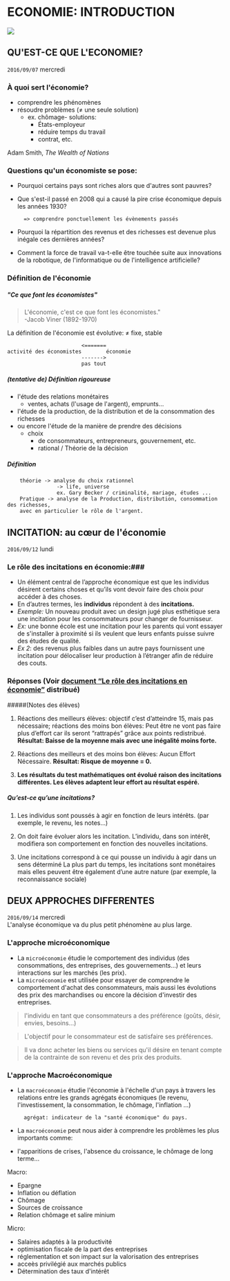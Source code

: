 # ECONOMIE: INTRODUCTION
<a href='programme.pdf'><img src='{{MEDIA_URL}}/media/icon.png'></a>
## QU'EST-CE QUE L'ECONOMIE?
`2016/09/07` mercredi
### À quoi sert l'économie?
- comprendre les phénomènes  
- résoudre problèmes (≠ une seule solution)  
	- ex. chômage- solutions:
		-  États-employeur
		-  réduire temps du travail
		-  contrat, etc.  

Adam Smith, _The Wealth of Nations_
### Questions qu'un économiste se pose:  
- Pourquoi certains pays sont riches alors que d'autres sont pauvres?  
- Que s'est-il passé en 2008 qui a causé la pire crise économique depuis les années 1930?
    	
    	=> comprendre ponctuellement les évènements passés
- Pourquoi la répartition des revenus et des richesses est devenue plus inégale ces dernières années?
- Comment la force de travail va-t-elle être touchée suite aux innovations de la robotique, de l'informatique ou de l'intelligence artificielle?

### Définition de l'économie
##### "Ce que font les économistes"
>L'économie, c'est ce que font les économistes."  
>-Jacob Viner (1892-1970)

La définition de l'économie est évolutive:  ≠ fixe, stable  

							<=======
	activité des économistes		économie
							------->
							pas tout

##### (tentative de) **Définition rigoureuse**
- l'étude des relations monétaires
	- ventes, achats (l'usage de l'argent), emprunts...
- l'étude de la production, de la distribution et de la consommation des richesses
- ou encore l'étude de la manière de prendre des décisions
	- choix 
		- de consommateurs, entrepreneurs, gouvernement, etc.
		- rational / Théorie de la décision   

##### Définition
		théorie -> analyse du choix rationnel
					-> life, universe
					ex. Gary Becker / criminalité, mariage, études ...
		Pratique -> analyse de la Production, distribution, consommation des richesses, 
		avec en particulier le rôle de l'argent.

  

## INCITATION: au cœur de l'économie
`2016/09/12` lundi
### Le rôle des incitations en économie:###

- Un élément central de l’approche économique est que les individus désirent certains choses et qu’ils vont devoir faire des choix pour accéder à des choses.
- En d’autres termes, les **individus** répondent à des **incitations.**
- *Exemple:* Un nouveau produit avec un design jugé plus esthétique sera une incitation pour les consommateurs pour changer de fournisseur.
- *Ex:* une bonne école est une incitation pour les parents qui vont essayer de s'installer à proximité si ils veulent que leurs enfants puisse suivre des études de qualité. 
- *Ex 2*: des revenus plus faibles dans un autre pays fournissent une incitation pour délocaliser leur production à l’étranger afin de réduire des couts.

### Réponses (Voir <a href='Ch0Incitation.pdf'>document “Le rôle des incitations en économie”</a> distribué) 

#####(Notes des élèves)

1. Réactions des meilleurs élèves: objectif c’est d’atteindre 15, mais pas nécessaire; réactions des moins bon élèves: Peut être ne vont pas faire plus d’effort car ils seront “rattrapés” grâce aux points redistribué. **Résultat: Baisse de la moyenne mais avec une inégalité moins forte.**

1. Réactions des meilleurs et des moins bon élèves: Aucun Effort Nécessaire. **Résultat: Risque de moyenne = 0.**
2. **Les résultats du test mathématiques ont évolué raison des incitations différentes. Les élèves adaptent leur effort au résultat espéré.**

##### Qu’est-ce qu’une incitations?

1. Les individus sont poussés à agir en fonction de leurs intérêts. (par exemple, le revenu, les notes…)

1. On doit faire évoluer alors les incitation. L’individu, dans son intérêt, modifiera son comportement en fonction des nouvelles incitations.

1. Une incitations correspond à ce qui pousse un individu à agir dans un sens déterminé La plus part du temps, les incitations sont monétaires mais elles peuvent être également d’une autre nature (par exemple, la reconnaissance sociale)

## DEUX APPROCHES DIFFERENTES  
`2016/09/14` mercredi  
L'analyse économique va du plus petit phénomène au plus large.
### L'approche microéconomique
- La `microéconomie` étudie le comportement des individus (des consommations, des entreprises, des gouvernements...) et leurs interactions sur les marchés (les prix). 
- La `microéconomie` est utilisée pour essayer de comprendre le comportement d'achat des consommateurs, mais aussi les évolutions des prix des marchandises ou encore la décision d'investir des entreprises.  


>	l'individu en tant que consommateurs a des préférence (goûts, désir, envies, besoins...)
	
>	L'objectif pour le consommateur est de satisfaire ses préférences.

>	Il va donc acheter les biens ou services qu'il désire en tenant compte de la contrainte de son revenu et des prix des produits.

### L'approche Macroéconomique
- La `macroéconomie` étudie l'économie à l'échelle d'un pays à travers les relations entre les grands agrégats économiques (le revenu, l'investissement, la consommation, le chômage, l'inflation ...)

		agrégat: indicateur de la "santé économique" du pays.

- La `macroéconomie` peut nous aider à comprendre les problèmes les plus importants comme:
- l'apparitions de crises, l'absence du croissance, le chômage de long terme... 

Macro:  

- Epargne
- Inflation ou déflation
- Chômage 
- Sources de croissance
- Relation chômage et salire minium

Micro:  

- Salaires adaptés à la productivité
- optimisation fiscale de la part des entreprises
- réglementation et son impact sur la valorisation des entreprises
- acceès privilégié aux marchés publics
- Détermination des taux d'intérêt